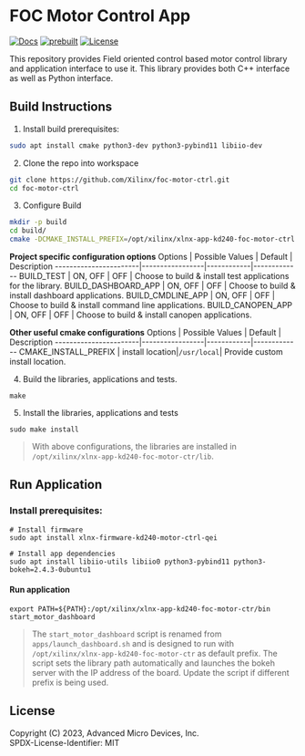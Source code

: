 # FOC Motor Control App
[![Docs](https://img.shields.io/badge/-Documention-blue)](https://xilinx.github.io/kria-apps-docs)
[![prebuilt](https://img.shields.io/badge/-Prebuilt_Images-blueviolet)](#prebuilt-images)
[![License](https://img.shields.io/badge/license-MIT-green)](./LICENSE)

This repository provides Field oriented control based motor control library and application interface to use it.
This library provides both C++ interface as well as Python interface.

## Build Instructions

1. Install build prerequisites:
```bash
sudo apt install cmake python3-dev python3-pybind11 libiio-dev
```

2. Clone the repo into workspace
```bash
git clone https://github.com/Xilinx/foc-motor-ctrl.git
cd foc-motor-ctrl
```

3. Configure Build
```bash
mkdir -p build
cd build/
cmake -DCMAKE_INSTALL_PREFIX=/opt/xilinx/xlnx-app-kd240-foc-motor-ctrl -DBUILD_DASHBOARD_APP=ON ..
```
**Project specific configuration options**
Options                | Possible Values | Default    | Description
-----------------------|-----------------|------------|-------------
BUILD_TEST             | ON, OFF         | OFF        | Choose to build & install test applications for the library.
BUILD_DASHBOARD_APP    | ON, OFF         | OFF        | Choose to build & install dashboard applications.
BUILD_CMDLINE_APP      | ON, OFF         | OFF        | Choose to build & install command line applications.
BUILD_CANOPEN_APP      | ON, OFF         | OFF        | Choose to build & install canopen  applications.

**Other useful cmake configurations**
Options                | Possible Values | Default    | Description
-----------------------|-----------------|------------|-------------
CMAKE_INSTALL_PREFIX   | install location|`/usr/local`| Provide custom install location.


4. Build the libraries, applications and tests.
```
make
```

5. Install the libraries, applications and tests
```
sudo make install
```

> With above configurations, the libraries are installed in `/opt/xilinx/xlnx-app-kd240-foc-motor-ctr/lib`.

## Run Application

### Install prerequisites:
```
# Install firmware
sudo apt install xlnx-firmware-kd240-motor-ctrl-qei

# Install app dependencies
sudo apt install libiio-utils libiio0 python3-pybind11 python3-bokeh=2.4.3-0ubuntu1
```

#### Run application
```
export PATH=${PATH}:/opt/xilinx/xlnx-app-kd240-foc-motor-ctr/bin
start_motor_dashboard
```

> The `start_motor_dashboard` script is renamed from `apps/launch_dashboard.sh`
and is designed to run with `/opt/xilinx/xlnx-app-kd240-foc-motor-ctr` as default
prefix. The script sets the library path automatically and launches the bokeh
server with the IP address of the board. Update the script if different prefix
is being used.

## License

Copyright (C) 2023, Advanced Micro Devices, Inc.\
SPDX-License-Identifier: MIT
